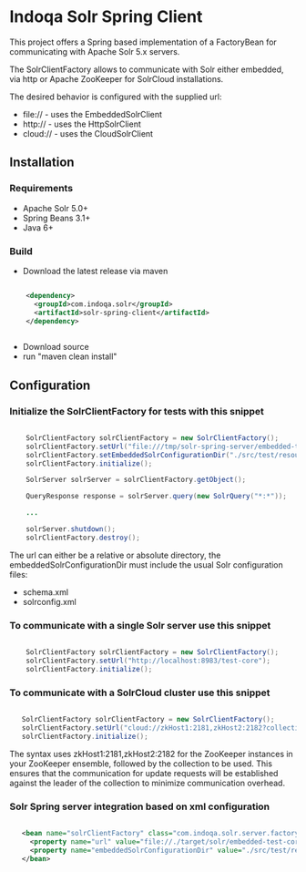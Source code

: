 # Indoqa Solr Spring Client

This project offers a Spring based implementation of a FactoryBean for communicating with Apache Solr 5.x servers. 

The SolrClientFactory allows to communicate with Solr either embedded, via http or Apache ZooKeeper for SolrCloud installations.

The desired behavior is configured with the supplied url:

* file:// - uses the EmbeddedSolrClient
* http:// - uses the HttpSolrClient
* cloud:// - uses the CloudSolrClient


## Installation

### Requirements

  * Apache Solr 5.0+
  * Spring Beans 3.1+
  * Java 6+
  
### Build

  * Download the latest release via maven

```xml

    <dependency>
      <groupId>com.indoqa.solr</groupId>
      <artifactId>solr-spring-client</artifactId>
    </dependency>
    
```

  * Download source
  * run "maven clean install"

  ## Configuration

### Initialize the SolrClientFactory for tests with this snippet
```java

    SolrClientFactory solrClientFactory = new SolrClientFactory();
    solrClientFactory.setUrl("file:///tmp/solr-spring-server/embedded-test-core");
    solrClientFactory.setEmbeddedSolrConfigurationDir("./src/test/resources/solr/test-core");
    solrClientFactory.initialize();

    SolrServer solrServer = solrClientFactory.getObject();

    QueryResponse response = solrServer.query(new SolrQuery("*:*"));

    ...

    solrServer.shutdown();
    solrClientFactory.destroy();

```
The url can either be a relative or absolute directory, the embeddedSolrConfigurationDir must include the usual Solr configuration files:

* schema.xml
* solrconfig.xml

### To communicate with a single Solr server use this snippet

```java

    SolrClientFactory solrClientFactory = new SolrClientFactory();
    solrClientFactory.setUrl("http://localhost:8983/test-core");
    solrClientFactory.initialize();
```

### To communicate with a SolrCloud cluster use this snippet

 ```java

    SolrClientFactory solrClientFactory = new SolrClientFactory();
    solrClientFactory.setUrl("cloud://zkHost1:2181,zkHost2:2182?collection=test-collection");
    solrClientFactory.initialize();

```
The syntax uses zkHost1:2181,zkHost2:2182 for the ZooKeeper instances in your ZooKeeper ensemble, followed by the collection to be used. 
This ensures that the communication for update requests will be established against the leader of the collection to minimize communication overhead.

### Solr Spring server integration based on xml configuration

 ```xml

    <bean name="solrClientFactory" class="com.indoqa.solr.server.factory.SolrClientFactory">
      <property name="url" value="file://./target/solr/embedded-test-core" />
      <property name="embeddedSolrConfigurationDir" value="./src/test/resources/solr/test-core" />
    </bean>

 ```
  
